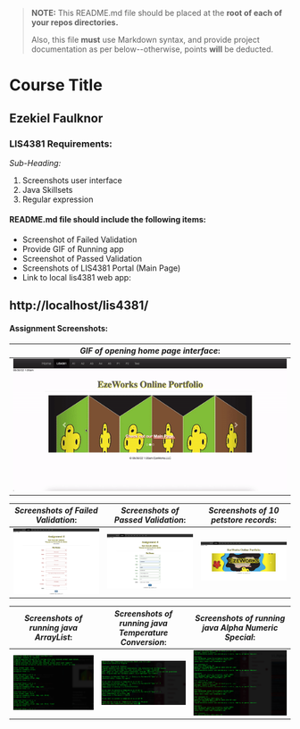 > **NOTE:** This README.md file should be placed at the **root of each of your repos directories.**
>
>Also, this file **must** use Markdown syntax, and provide project documentation as per below--otherwise, points **will** be deducted.
>

# Course Title

## Ezekiel Faulknor 

### LIS4381 Requirements:

*Sub-Heading:*

1. Screenshots user interface
2. Java Skillsets 
3. Regular expression

#### README.md file should include the following items:

* Screenshot of Failed Validation 
* Provide GIF of Running app
* Screenshot of Passed Validation 
* Screenshots of LIS4381 Portal (Main Page) 
* Link to local lis4381 web app: 

## http://localhost/lis4381/

#### Assignment Screenshots:

|*GIF of opening home page interface*: | 
| ----------- |
| ![Screenshots of opening user interface](img/home_page.gif) |

|*Screenshots of Failed Validation*: | *Screenshots of Passed Validation*: | *Screenshots of 10 petstore records*: |
| ----------- | ----------- | ----------- | 
|![Screenshots of Failed Validation](img/failed_Validation.png) |![Screenshots of Passed Validation](img/passed_Validation.png) | ![Screenshots of Home page](img/home_page.png)

|*Screenshots of running java ArrayList*: | *Screenshots of running java Temperature Conversion*: | *Screenshots of running java Alpha Numeric Special*: |
| ----------- | ----------- | ----------- | 
|![Screenshots of running java ArrayList](img/arrayList.png) |![Screenshots of running java Temperature Conversion](img/temperature_Conversion.png) | ![Screenshots of running java Alpha Numeric Special](img/alpha_Numeric_Special.png)

